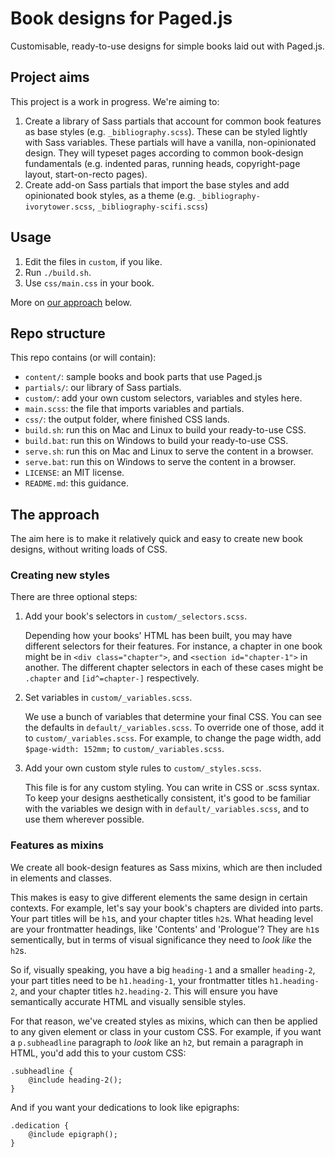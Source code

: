 # Book designs for Paged.js

Customisable, ready-to-use designs for simple books laid out with Paged.js.

## Project aims

This project is a work in progress. We're aiming to:

1. Create a library of Sass partials that account for common book features as base styles (e.g. `_bibliography.scss`). These can be styled lightly with Sass variables. These partials will have a vanilla, non-opinionated design. They will typeset pages according to common book-design fundamentals (e.g. indented paras, running heads, copyright-page layout, start-on-recto pages).
2. Create add-on Sass partials that import the base styles and add opinionated book styles, as a theme (e.g. `_bibliography-ivorytower.scss`, `_bibliography-scifi.scss`)

## Usage

1. Edit the files in `custom`, if you like.
1. Run `./build.sh`.
1. Use `css/main.css` in your book.

More on [our approach](#the-approach) below.

## Repo structure

This repo contains (or will contain):

- `content/`: sample books and book parts that use Paged.js
- `partials/`: our library of Sass partials.
- `custom/`: add your own custom selectors, variables and styles here.
- `main.scss`: the file that imports variables and partials.
- `css/`: the output folder, where finished CSS lands.
- `build.sh`: run this on Mac and Linux to build your ready-to-use CSS.
- `build.bat`: run this on Windows to build your ready-to-use CSS.
- `serve.sh`: run this on Mac and Linux to serve the content in a browser.
- `serve.bat`: run this on Windows to serve the content in a browser.
- `LICENSE`: an MIT license.
- `README.md`: this guidance.

## The approach

The aim here is to make it relatively quick and easy to create new book designs, without writing loads of CSS.

### Creating new styles

There are three optional steps:

1. Add your book's selectors in `custom/_selectors.scss`.

   Depending how your books' HTML has been built, you may have different selectors for their features. For instance, a chapter in one book might be in `<div class="chapter">`, and `<section id="chapter-1">` in another. The different chapter selectors in each of these cases might be `.chapter` and `[id^=chapter-]` respectively.

1. Set variables in `custom/_variables.scss`.

   We use a bunch of variables that determine your final CSS. You can see the defaults in `default/_variables.scss`. To override one of those, add it to `custom/_variables.scss`. For example, to change the page width, add `$page-width: 152mm;` to `custom/_variables.scss`.

1. Add your own custom style rules to `custom/_styles.scss`.

   This file is for any custom styling. You can write in CSS or .scss syntax. To keep your designs aesthetically consistent, it's good to be familiar with the variables we design with in `default/_variables.scss`, and to use them wherever possible.

### Features as mixins

We create all book-design features as Sass mixins, which are then included in elements and classes.

This makes is easy to give different elements the same design in certain contexts. For example, let's say your book's chapters are divided into parts. Your part titles will be `h1`s, and your chapter titles `h2`s. What heading level are your frontmatter headings, like 'Contents' and 'Prologue'? They are `h1`s sementically, but in terms of visual significance they need to *look like* the `h2`s.

So if, visually speaking, you have a big `heading-1` and a smaller `heading-2`, your part titles need to be `h1.heading-1`, your frontmatter titles `h1.heading-2`, and your chapter titles `h2.heading-2`. This will ensure you have semantically accurate HTML and visually sensible styles.

For that reason, we've created styles as mixins, which can then be applied to any given element or class in your custom CSS. For example, if you want a `p.subheadline` paragraph to *look* like an `h2`, but remain a paragraph in HTML, you'd add this to your custom CSS:

```
.subheadline {
    @include heading-2();
}
```

And if you want your dedications to look like epigraphs:

```
.dedication {
    @include epigraph();
}
```
